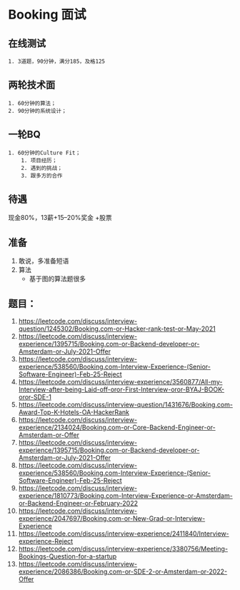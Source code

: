 # Booking 面试

## 在线测试
    1. 3道题，90分钟，满分185，及格125
## 两轮技术面
    1. 60分钟的算法；
    2. 90分钟的系统设计；
## 一轮BQ
    1. 60分钟的Culture Fit；
        1. 项目经历；
        2. 遇到的挑战；
        3. 跟多方的合作
## 待遇
现金80%，13薪+15–20%奖金 +股票

## 准备
1. 敢说，多准备短语
2. 算法 
   - 基于图的算法题很多

## 题目：
1. https://leetcode.com/discuss/interview-question/1245302/Booking.com-or-Hacker-rank-test-or-May-2021
2. https://leetcode.com/discuss/interview-experience/1395715/Booking.com-or-Backend-developer-or-Amsterdam-or-July-2021-Offer
3. https://leetcode.com/discuss/interview-experience/538560/Booking.com-Interview-Experience-(Senior-Software-Engineer)-Feb-25-Reject
4. https://leetcode.com/discuss/interview-experience/3560877/All-my-Interview-after-being-Laid-off-oror-First-Interview-oror-BYAJ-BOOK-oror-SDE-1
5. https://leetcode.com/discuss/interview-question/1431676/Booking.com-Award-Top-K-Hotels-OA-HackerRank
6. https://leetcode.com/discuss/interview-experience/2134024/Booking.com-or-Core-Backend-Engineer-or-Amsterdam-or-Offer
7. https://leetcode.com/discuss/interview-experience/1395715/Booking.com-or-Backend-developer-or-Amsterdam-or-July-2021-Offer
8. https://leetcode.com/discuss/interview-experience/538560/Booking.com-Interview-Experience-(Senior-Software-Engineer)-Feb-25-Reject
9. https://leetcode.com/discuss/interview-experience/1810773/Booking.com-Interview-Experience-or-Amsterdam-or-Backend-Engineer-or-February-2022
10. https://leetcode.com/discuss/interview-experience/2047697/Booking.com-or-New-Grad-or-Interview-Experience
11. https://leetcode.com/discuss/interview-experience/2411840/Interview-experience-Reject
12. https://leetcode.com/discuss/interview-experience/3380756/Meeting-Bookings-Question-for-a-startup
13. https://leetcode.com/discuss/interview-experience/2086386/Booking.com-or-SDE-2-or-Amsterdam-or-2022-Offer
